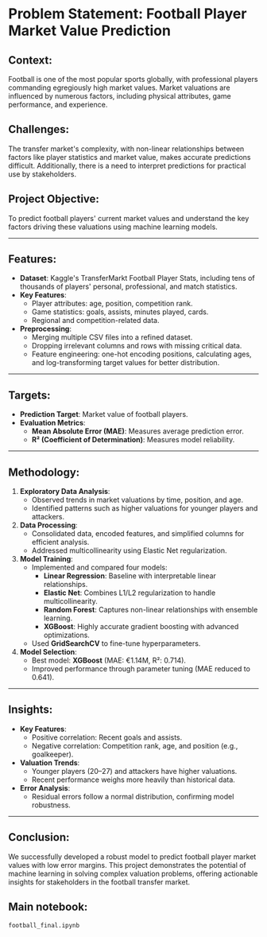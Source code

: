 # Problem Statement: Football Player Market Value Prediction

## Context:
Football is one of the most popular sports globally, with professional players commanding egregiously high market values. Market valuations are influenced by numerous factors, including physical attributes, game performance, and experience.

## Challenges:
The transfer market's complexity, with non-linear relationships between factors like player statistics and market value, makes accurate predictions difficult. Additionally, there is a need to interpret predictions for practical use by stakeholders.

## Project Objective:
To predict football players' current market values and understand the key factors driving these valuations using machine learning models.

---

## Features:
- **Dataset**: Kaggle's TransferMarkt Football Player Stats, including tens of thousands of players' personal, professional, and match statistics.
- **Key Features**:
  - Player attributes: age, position, competition rank.
  - Game statistics: goals, assists, minutes played, cards.
  - Regional and competition-related data.
- **Preprocessing**:
  - Merging multiple CSV files into a refined dataset.
  - Dropping irrelevant columns and rows with missing critical data.
  - Feature engineering: one-hot encoding positions, calculating ages, and log-transforming target values for better distribution.

---

## Targets:
- **Prediction Target**: Market value of football players.
- **Evaluation Metrics**:
  - **Mean Absolute Error (MAE)**: Measures average prediction error.
  - **R² (Coefficient of Determination)**: Measures model reliability.

---

## Methodology:
1. **Exploratory Data Analysis**:
   - Observed trends in market valuations by time, position, and age.
   - Identified patterns such as higher valuations for younger players and attackers.
2. **Data Processing**:
   - Consolidated data, encoded features, and simplified columns for efficient analysis.
   - Addressed multicollinearity using Elastic Net regularization.
3. **Model Training**:
   - Implemented and compared four models:
     - **Linear Regression**: Baseline with interpretable linear relationships.
     - **Elastic Net**: Combines L1/L2 regularization to handle multicollinearity.
     - **Random Forest**: Captures non-linear relationships with ensemble learning.
     - **XGBoost**: Highly accurate gradient boosting with advanced optimizations.
   - Used **GridSearchCV** to fine-tune hyperparameters.
4. **Model Selection**:
   - Best model: **XGBoost** (MAE: €1.14M, R²: 0.714).
   - Improved performance through parameter tuning (MAE reduced to 0.641).

---

## Insights:
- **Key Features**:
  - Positive correlation: Recent goals and assists.
  - Negative correlation: Competition rank, age, and position (e.g., goalkeeper).
- **Valuation Trends**:
  - Younger players (20–27) and attackers have higher valuations.
  - Recent performance weighs more heavily than historical data.
- **Error Analysis**:
  - Residual errors follow a normal distribution, confirming model robustness.

---

## Conclusion:
We successfully developed a robust model to predict football player market values with low error margins. This project demonstrates the potential of machine learning in solving complex valuation problems, offering actionable insights for stakeholders in the football transfer market.

## Main notebook:
`football_final.ipynb`